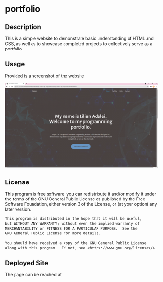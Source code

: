 # portfolio

## Description
This is a simple website to demonstrate basic understanding of HTML and CSS,
as well as to showcase completed projects to collectively serve as a portfolio.

## Usage
Provided is a screenshot of the website
    
![site screenshot](assets/img/portfolio/thumbnails/portfolioscreenie.png)
    

## License
 This program is free software: you can redistribute it and/or modify
    it under the terms of the GNU General Public License as published by
    the Free Software Foundation, either version 3 of the License, or
    (at your option) any later version.

    This program is distributed in the hope that it will be useful,
    but WITHOUT ANY WARRANTY; without even the implied warranty of
    MERCHANTABILITY or FITNESS FOR A PARTICULAR PURPOSE.  See the
    GNU General Public License for more details.

    You should have received a copy of the GNU General Public License
    along with this program.  If not, see <https://www.gnu.org/licenses/>.

## Deployed Site
The page can be reached at 